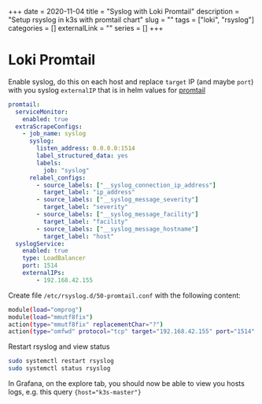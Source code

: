 +++ 
date = 2020-11-04
title = "Syslog with Loki Promtail"
description = "Setup rsyslog in k3s with promtail chart"
slug = "" 
tags = ["loki", "rsyslog"]
categories = []
externalLink = ""
series = []
+++

# Loki Promtail

Enable syslog, do this on each host and replace `target` IP (and maybe `port`) with you syslog `externalIP` that is in helm values for [promtail](https://github.com/grafana/loki/tree/master/production/helm/promtail)

```yaml
promtail:
  serviceMonitor:
    enabled: true
  extraScrapeConfigs:
    - job_name: syslog
      syslog:
        listen_address: 0.0.0.0:1514
        label_structured_data: yes
        labels:
          job: "syslog"
      relabel_configs:
        - source_labels: ["__syslog_connection_ip_address"]
          target_label: "ip_address"
        - source_labels: ["__syslog_message_severity"]
          target_label: "severity"
        - source_labels: ["__syslog_message_facility"]
          target_label: "facility"
        - source_labels: ["__syslog_message_hostname"]
          target_label: "host"
  syslogService:
    enabled: true
    type: LoadBalancer
    port: 1514
    externalIPs:
        - 192.168.42.155
```

Create file `/etc/rsyslog.d/50-promtail.conf` with the following content:

```bash
module(load="omprog")
module(load="mmutf8fix")
action(type="mmutf8fix" replacementChar="?")
action(type="omfwd" protocol="tcp" target="192.168.42.155" port="1514" Template="RSYSLOG_SyslogProtocol23Format" TCP_Framing="octet-counted" KeepAlive="on")
```

Restart rsyslog and view status

```bash
sudo systemctl restart rsyslog
sudo systemctl status rsyslog
```

In Grafana, on the explore tab, you should now be able to view you hosts logs, e.g. this query `{host="k3s-master"}`
